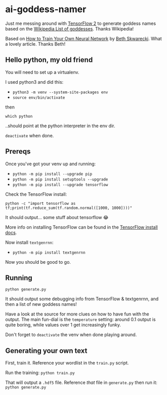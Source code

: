 # ai-goddess-namer

Just me messing around with [TensorFlow 2](https://www.tensorflow.org/) to generate goddess names based on the [Wikipedia List of goddesses](https://en.wikipedia.org/wiki/List_of_goddesses). Thanks Wikipedia!

Based on [How to Train Your Own Neural Network](https://lifehacker.com/we-trained-an-ai-to-generate-lifehacker-headlines-1826616918) by [Beth Skwarecki](https://kinja.com/bethskw).  What a lovely article. Thanks Beth!

## Hello python, my old friend

You will need to set up a virtualenv.

I used python3 and did this:
 - `python3 -m venv --system-site-packages env`
 - `source env/bin/activate`

then

`which python`

..should point at the python interpreter in the env dir.

`deactivate` when done.

## Prereqs

Once you've got your venv up and running:

 - `python -m pip install --upgrade pip`
 - `python -m pip install setuptools --upgrade`
 - `python -m pip install --upgrade tensorflow`
    
Check the TensorFlow install:

`python -c "import tensorflow as tf;print(tf.reduce_sum(tf.random.normal([1000, 1000])))"`

It should output... some stuff about tensorflow :joy:

More info on installing TensorFlow can be found in the [TensorFlow install docs](https://www.tensorflow.org/install).

Now install `textgenrnn`:

 - `python -m pip install textgenrnn`

Now you should be good to go.

## Running

`python generate.py`

It should output some debugging info from TensorFlow & textgenrnn, and then a list of new goddess names!

Have a look at the source for more clues on how to have fun with the output. The main fun-dial is the `temperature` setting: around 0.1 output is quite boring, while values over 1 get increasingly funky.

Don't forget to `deactivate` the venv when done playing around.

## Generating your own text

First, train it. Reference your wordlist in the `train.py` script.

Run the training:
`python train.py`

That will output a `.hdf5` file. Reference _that_ file in `generate.py` then run it:
`python generate.py`


